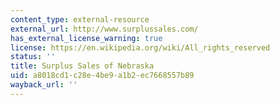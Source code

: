 ```yaml
---
content_type: external-resource
external_url: http://www.surplussales.com/
has_external_license_warning: true
license: https://en.wikipedia.org/wiki/All_rights_reserved
status: ''
title: Surplus Sales of Nebraska
uid: a8018cd1-c28e-4be9-a1b2-ec7668557b89
wayback_url: ''
---
```

